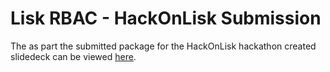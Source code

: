 # Lisk RBAC - HackOnLisk Submission


The as part the submitted package for the HackOnLisk hackathon created slidedeck can be viewed [here](https://docs.google.com/viewer?url=${}).